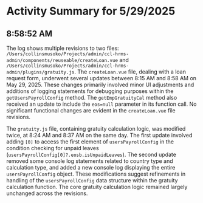 # Activity Summary for 5/29/2025

## 8:58:52 AM
The log shows multiple revisions to two files: `/Users/collinsmusoko/Projects/admin/ccl-hrms-admin/components/reuseable/createLoan.vue` and `/Users/collinsmusoko/Projects/admin/ccl-hrms-admin/plugins/gratuity.js`.  The `createLoan.vue` file, dealing with a loan request form, underwent several updates between 8:15 AM and 8:58 AM on May 29, 2025.  These changes primarily involved minor UI adjustments and additions of logging statements for debugging purposes within the `getUsersPayrollConfig` method. The  `getEmpGratuityCal` method also received an update to include the `eos=null` parameter in its function call. No significant functional changes are evident in the  `createLoan.vue` file revisions.

The `gratuity.js` file, containing gratuity calculation logic, was modified twice, at 8:24 AM and 8:37 AM on the same day. The first update involved adding `[0]` to access the first element of `usersPayrollConfig` in the condition checking for unpaid leaves (`usersPayrollConfig[0]?.eosb.isUnpaidLeaves`). The second update removed some console log statements related to country type and calculation type, and added a new console log displaying the entire `usersPayrollConfig` object.  These modifications suggest refinements in handling of the `usersPayrollConfig` data structure within the gratuity calculation function.  The core gratuity calculation logic remained largely unchanged across the revisions.
